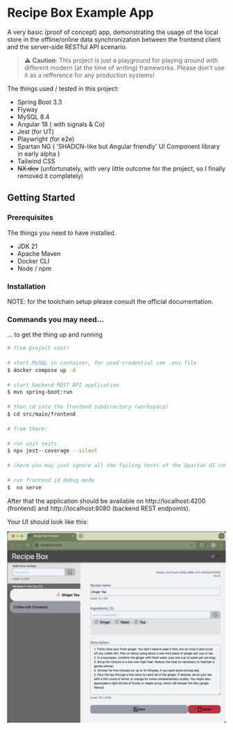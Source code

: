 # Recipe Box Example App

A very basic (proof of concept) app, demonstrating the usage of the local store in the offline/online data synchronization between the frontend client and the server-side RESTful API scenario.

> :warning: **Caution**: This project is just a playground for playing around with different modern (at the time of writing) frameworks. Please don't use it as a refference for any production systems!


The things used / tested in this project:

* Spring Boot 3.3
* Flyway
* MySQL 8.4
* Angular 18 ( with signals & Co)
* Jest (for UT)
* Playwright (for e2e)
* Spartan NG ( 'SHADCN-like but Angular friendly' UI Component library in early alpha )
* Tailwind CSS
* <s>NX.dev</s> (unfortunately, with very little outcome for the project, so I finally removed it completely)

## Getting Started



### Prerequisites

The things you need to have installed.

* JDK 21
* Apache Maven
* Docker CLI
* Node / npm

### Installation

NOTE: for the toolchain setup please consult the official documentation.

### Commands you may need...

... to get the thing up and running


```bash
# from project root!

# start MySQL in container, for used credential see .env file
$ docker compose up -d

# start backend REST API application
$ mvn spring-boot:run

# then cd into the frontend subdirectory (workspace)
$ cd src/main/frontend

# from there:

# run unit tests
$ npx jest--coverage --silent

# (here you may just ignore all the failing tests of the Spartan UI components)

# run frontend id debug mode
$  nx serve

```

After that the application should be available on http://localhost:4200 (frontend) and http://localhost:8080 (backend REST endpoints).

Your UI should look like this:

![RecipeBox UI](doc/resources/ui.png)




